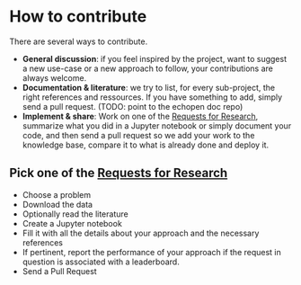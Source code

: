 # How to contribute

There are several ways to contribute.

* **General discussion**: if you feel inspired by the project, want to suggest a new use-case or a new approach to follow, your contributions are always welcome.
* **Documentation & literature**: we try to list, for every sub-project, the right references and ressources. If you have something to add, simply send a pull request. \(TODO: point to the echopen doc repo\)
* **Implement & share**: Work on one of the [Requests for Research](request.md), summarize what you did in a Jupyter notebook or simply document your code, and then send a pull request so we add your work to the knowledge base, compare it to what is already done and deploy it.

## Pick one of the [Requests for Research](/request.md)

* Choose a problem 
* Download the data
* Optionally read the literature 
* Create a Jupyter notebook 
* Fill it with all the details about your approach and the necessary references
* If pertinent, report the performance of your approach if the request in question is associated with a leaderboard.
* Send a Pull Request



